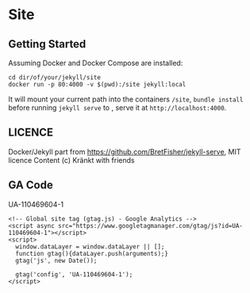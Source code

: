 # Site

## Getting Started

Assuming Docker and Docker Compose are installed:

```shell
cd dir/of/your/jekyll/site
docker run -p 80:4000 -v $(pwd):/site jekyll:local
```

It will mount your current path into the containers `/site`, `bundle install` before running `jekyll serve` to , serve it at `http://localhost:4000`.

## LICENCE

Docker/Jekyll part from https://github.com/BretFisher/jekyll-serve, MIT licence
Content (c) Kränkt with friends

## GA Code

UA-110469604-1

```
<!-- Global site tag (gtag.js) - Google Analytics -->
<script async src="https://www.googletagmanager.com/gtag/js?id=UA-110469604-1"></script>
<script>
  window.dataLayer = window.dataLayer || [];
  function gtag(){dataLayer.push(arguments);}
  gtag('js', new Date());

  gtag('config', 'UA-110469604-1');
</script>
```
